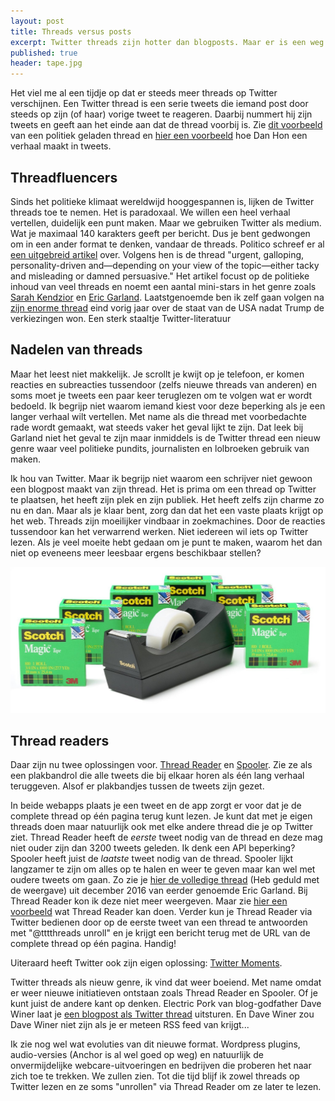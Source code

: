 ```yaml
---
layout: post
title: Threads versus posts
excerpt: Twitter threads zijn hotter dan blogposts. Maar er is een weg terug
published: true
header: tape.jpg 
---
```


Het viel me al een tijdje op dat er steeds meer threads op Twitter verschijnen. Een Twitter thread is een serie tweets die iemand post door steeds op zijn (of haar) vorige tweet te reageren. Daarbij nummert hij zijn tweets en geeft aan het einde aan dat de thread voorbij is. Zie [dit voorbeeld](https://twitter.com/Noahpinion/status/904366578149408769) van een politiek geladen thread en [hier een voorbeeld](https://twitter.com/hondanhon/status/868512789815361536) hoe Dan Hon een verhaal maakt in tweets. 

## Threadfluencers
Sinds het politieke klimaat wereldwijd hooggespannen is, lijken de Twitter threads toe te nemen. Het is paradoxaal. We willen een heel verhaal vertellen, duidelijk een punt maken. Maar we gebruiken Twitter als medium. Wat je maximaal 140 karakters geeft per bericht. Dus je bent gedwongen om in een ander format te denken, vandaar de threads. 
Politico schreef er al [een uitgebreid artikel](http://www.politico.com/magazine/story/2017/09/05/twitter-thread-social-media-trend-215539) over. Volgens hen is de thread "urgent, galloping, personality-driven and—depending on your view of the topic—either tacky and misleading or damned persuasive." Het artikel focust op de politieke inhoud van veel threads en noemt een aantal mini-stars in het genre zoals [Sarah Kendzior](https://twitter.com/sarahkendzior) en [Eric Garland](https://twitter.com/ericgarland). Laatstgenoemde ben ik zelf gaan volgen na [zijn enorme thread](https://twitter.com/ericgarland/status/808045818024497157) eind vorig jaar over de staat van de USA nadat Trump de verkiezingen won. Een sterk staaltje Twitter-literatuur

## Nadelen van threads
Maar het leest niet makkelijk. Je scrollt je kwijt op je telefoon, er komen reacties en subreacties tussendoor (zelfs nieuwe threads van anderen) en soms moet je tweets een paar keer teruglezen om te volgen wat er wordt bedoeld. Ik begrijp niet waarom iemand kiest voor deze beperking als je een langer verhaal wilt vertellen. Met name als die thread met voorbedachte rade wordt gemaakt, wat steeds vaker het geval lijkt te zijn. Dat leek bij Garland niet het geval te zijn maar inmiddels is de Twitter thread een nieuw genre waar veel politieke pundits, journalisten en lolbroeken gebruik van maken.

Ik hou van Twitter. Maar ik begrijp niet waarom een schrijver niet gewoon een blogpost maakt van zijn thread. Het is prima om een thread op Twitter te plaatsen, het heeft zijn plek en zijn publiek. Het heeft zelfs zijn charme zo nu en dan. Maar als je klaar bent, zorg dan dat het een vaste plaats krijgt op het web. Threads zijn moeilijker vindbaar in zoekmachines. Door de reacties tussendoor kan het verwarrend werken. Niet iedereen wil iets op Twitter lezen. Als je veel moeite hebt gedaan om je punt te maken, waarom het dan niet op eveneens meer leesbaar ergens beschikbaar stellen?

![ <> ](/images/tape.jpg "tape")

## Thread readers
Daar zijn nu twee oplossingen voor. [Thread Reader](https://tttthreads.com/) en [Spooler](https://tinysubversions.com/spooler/). Zie ze als een plakbandrol die alle tweets die bij elkaar horen als één lang verhaal teruggeven. Alsof er plakbandjes tussen de tweets zijn gezet.

In beide webapps plaats je een tweet en de app zorgt er voor dat je de complete thread op één pagina terug kunt lezen. Je kunt dat met je eigen threads doen maar natuurlijk ook met elke andere thread die je op Twitter ziet. Thread Reader heeft de _eerste_ tweet nodig van de thread en deze mag niet ouder zijn dan 3200 tweets geleden. Ik denk een API beperking? Spooler heeft juist de _laatste_ tweet nodig van de thread. Spooler lijkt langzamer te zijn om alles op te halen en weer te geven maar kan wel met oudere tweets om gaan. Zo zie je [hier de volledige thread](https://tinysubversions.com/spooler/#!?url=https://twitter.com/ericgarland/status/808073371363721216) (Heb geduld met de weergave) uit december 2016 van eerder genoemde Eric Garland. Bij Thread Reader kon ik deze niet meer weergeven. Maar zie [hier een voorbeeld](https://tttthreads.com/t/904366578149408769) wat Thread Reader kan doen. Verder kun je Thread Reader via Twitter bedienen door op de eerste tweet van een thread te antwoorden met "@tttthreads unroll" en je krijgt een bericht terug met de URL van de complete thread op één pagina. Handig!

Uiteraard heeft Twitter ook zijn eigen oplossing: [Twitter Moments](https://twitter.com/i/moments).  

Twitter threads als nieuw genre, ik vind dat weer boeiend. Met name omdat er weer nieuwe initiatieven ontstaan zoals Thread Reader en Spooler. Of je kunt juist de andere kant op denken. Electric Pork van blog-godfather Dave Winer laat je [een blogpost als Twitter thread](http://scripting.com/2017/03/11/electricPorkIsReadyForYouToTry.html) uitsturen. En Dave Winer zou Dave Winer niet zijn als je er meteen RSS feed van krijgt...

Ik zie nog wel wat evoluties van dit nieuwe format. Wordpress plugins, audio-versies (Anchor is al wel goed op weg) en natuurlijk de onvermijdelijke webcare-uitvoeringen en bedrijven die proberen het naar zich toe te trekken. We zullen zien. Tot die tijd blijf ik zowel threads op Twitter lezen en ze soms "unrollen" via Thread Reader om ze later te lezen.

